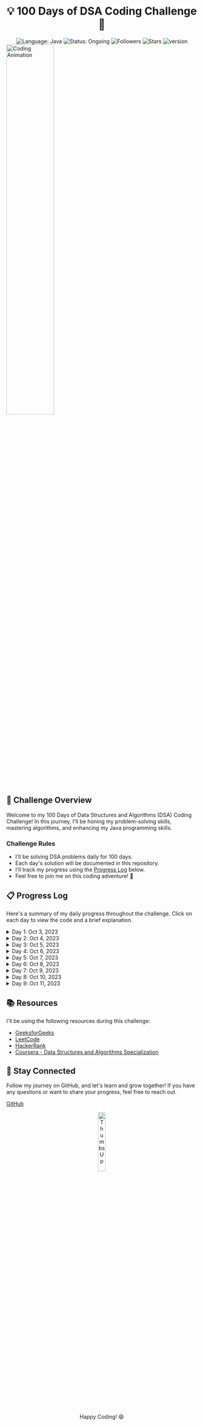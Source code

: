 <div align="center">
  <h1>💡 100 Days of DSA Coding Challenge 🚀</h1>
  <img src="https://img.shields.io/badge/language-Java-blue?style=for-the-badge" alt="Language: Java">
  <img src="https://img.shields.io/badge/status-Ongoing-brightgreen?style=for-the-badge" alt="Status: Ongoing">
  <img src="https://img.shields.io/github/followers/aasn0119?style=for-the-badge" alt="Followers">
  <img src="https://img.shields.io/github/stars/aasn0119/100daysCodingChallenge?style=for-the-badge" alt="Stars">
  <img src="https://img.shields.io/badge/Java-11+-blue.svg?style=for-the-badge" alt="version">
</div

<div align="center">
  <img src="https://raw.githubusercontent.com/aasn0119/100daysCodingChallenge/main/images/coding-animation.gif" alt="Coding Animation" width="50%">
</div>

## 🚀 Challenge Overview

Welcome to my 100 Days of Data Structures and Algorithms (DSA) Coding Challenge! In this journey, I'll be honing my problem-solving skills, mastering algorithms, and enhancing my Java programming skills.

### Challenge Rules

- I'll be solving DSA problems daily for 100 days.
- Each day's solution will be documented in this repository.
- I'll track my progress using the [Progress Log](#-progress-log) below.
- Feel free to join me on this coding adventure! 🌟

## 📋 Progress Log

Here's a summary of my daily progress throughout the challenge. Click on each day to view the code and a brief explanation.

<details>
  <summary>Day 1: Oct 3, 2023</summary>
  <a href="https://github.com/aasn0119/100daysCodingChallenge/tree/main/Day_1">Day 1 Code and Explanation</a>
</details>

<details>
  <summary>Day 2: Oct 4, 2023</summary>
  <a href="https://github.com/aasn0119/100daysCodingChallenge/tree/main/Day_2">Day 2 Code and Explanation</a>
</details>

<details>
  <summary>Day 3: Oct 5, 2023</summary>
  <a href="https://github.com/aasn0119/100daysCodingChallenge/tree/main/Day_3">Day 3 Code and Explanation</a>
</details>

<details>
  <summary>Day 4: Oct 6, 2023</summary>
  <a href="https://github.com/aasn0119/100daysCodingChallenge/tree/main/Day_4">Day 4 Code and Explanation</a>
</details>

<details>
  <summary>Day 5: Oct 7, 2023</summary>
  <a href="https://github.com/aasn0119/100daysCodingChallenge/tree/main/Day_5">Day 5 Code and Explanation</a>
</details>

<details>
  <summary>Day 6: Oct 8, 2023</summary>
  <a href="https://github.com/aasn0119/100daysCodingChallenge/tree/main/Day_6">Day 6 Code and Explanation</a>
</details>

<details>
  <summary>Day 7: Oct 9, 2023</summary>
  <a href="https://github.com/aasn0119/100daysCodingChallenge/tree/main/Day_7">Day 7 Code and Explanation</a>
</details>

<details>
  <summary>Day 8: Oct 10, 2023</summary>
  <a href="https://github.com/aasn0119/100daysCodingChallenge/tree/main/Day_8">Day 8 Code and Explanation</a>
</details>

<details>
  <summary>Day 9: Oct 11, 2023</summary>
  <a href="https://github.com/aasn0119/100daysCodingChallenge/tree/main/Day_9">Day 9 Code and Explanation</a>
</details>

<!-- Repeat the above structure for each day -->

## 📚 Resources

I'll be using the following resources during this challenge:

- [GeeksforGeeks](https://www.geeksforgeeks.org/)
- [LeetCode](https://leetcode.com/)
- [HackerRank](https://www.hackerrank.com/)
- [Coursera - Data Structures and Algorithms Specialization](https://www.coursera.org/specializations/data-structures-algorithms)

## 📢 Stay Connected

Follow my journey on GitHub, and let's learn and grow together! If you have any questions or want to share your progress, feel free to reach out.

[GitHub](https://github.com/aasn0119)

<div align="center">
  <img src="https://raw.githubusercontent.com/aasn0119/100daysCodingChallenge/main/images/thumbs-up.gif" alt="Thumbs Up" width="20%">
  <p>Happy Coding! 😄</p>
</div>
